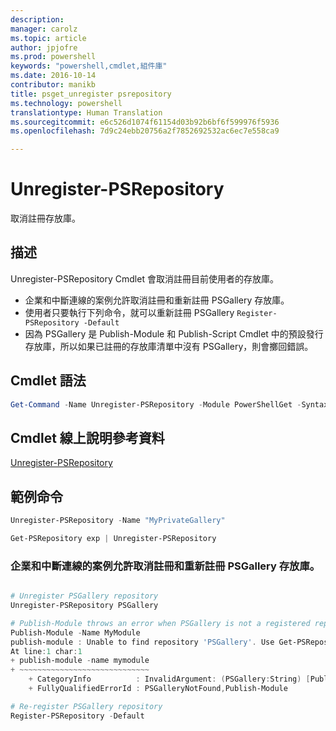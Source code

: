 ```yaml
---
description: 
manager: carolz
ms.topic: article
author: jpjofre
ms.prod: powershell
keywords: "powershell,cmdlet,組件庫"
ms.date: 2016-10-14
contributor: manikb
title: psget_unregister psrepository
ms.technology: powershell
translationtype: Human Translation
ms.sourcegitcommit: e6c526d1074f61154d03b92b6bf6f599976f5936
ms.openlocfilehash: 7d9c24ebb20756a2f7852692532ac6ec7e558ca9

---
```


# Unregister-PSRepository

取消註冊存放庫。

## 描述

Unregister-PSRepository Cmdlet 會取消註冊目前使用者的存放庫。
- 企業和中斷連線的案例允許取消註冊和重新註冊 PSGallery 存放庫。
- 使用者只要執行下列命令，就可以重新註冊 PSGallery `Register-PSRepository -Default`
- 因為 PSGallery 是 Publish-Module 和 Publish-Script Cmdlet 中的預設發行存放庫，所以如果已註冊的存放庫清單中沒有 PSGallery，則會擲回錯誤。

## Cmdlet 語法

```powershell
Get-Command -Name Unregister-PSRepository -Module PowerShellGet -Syntax
```
## Cmdlet 線上說明參考資料

[Unregister-PSRepository](http://go.microsoft.com/fwlink/?LinkID=517130)

## 範例命令

```powershell
Unregister-PSRepository -Name "MyPrivateGallery"

Get-PSRepository exp | Unregister-PSRepository
```

### 企業和中斷連線的案例允許取消註冊和重新註冊 PSGallery 存放庫。
```powershell

# Unregister PSGallery repository
Unregister-PSRepository PSGallery

# Publish-Module throws an error when PSGallery is not a registered repository
Publish-Module -Name MyModule
publish-module : Unable to find repository 'PSGallery'. Use Get-PSRepository to see all available repositories. Try again after specifying a valid repository name. You can use 'Register-PSRepository -Default' to register the PSGallery repository.
At line:1 char:1
+ publish-module -name mymodule
+ ~~~~~~~~~~~~~~~~~~~~~~~~~~~~~
    + CategoryInfo          : InvalidArgument: (PSGallery:String) [Publish-Module], ArgumentException
    + FullyQualifiedErrorId : PSGalleryNotFound,Publish-Module

# Re-register PSGallery repository
Register-PSRepository -Default
```




<!--HONumber=Oct16_HO2-->



